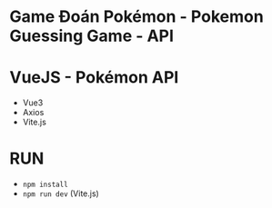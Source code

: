 # Game Đoán Pokémon - Pokemon Guessing Game - API
# VueJS - Pokémon API
- Vue3
- Axios
- Vite.js

# RUN
- `npm install`
- `npm run dev` (Vite.js)